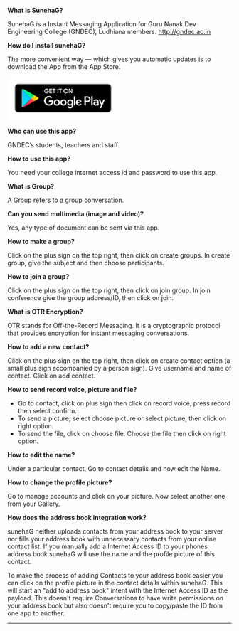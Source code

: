 **What is SunehaG?**

SunehaG is a Instant Messaging Application for Guru Nanak Dev Engineering College (GNDEC), Ludhiana members. http://gndec.ac.in

**How do I install sunehaG?**

The more convenient way — which gives you automatic updates is to download the App from the App Store.

[![Google Play](/google-play-badge.png)](https://play.google.com/store/apps/details?id=in.gndec.sunehag)

**Who can use this app?**

GNDEC’s students, teachers and staff.

**How to use this app?**

You need your college internet access id and password to use this app.

**What is Group?**

A Group refers to a group conversation.

**Can you send multimedia (image and video)?**

Yes, any type of document can be sent via this app.

**How to make a group?**

Click on the plus sign on the top right, then click on create groups. In create group, give the subject and then choose participants.

**How to join a group?**

Click on the plus sign on the top right, then click on join group. In join conference give the group address/ID, then click on join.

**What is OTR Encryption?**

OTR stands for Off-the-Record Messaging. It is a cryptographic protocol that provides encryption for instant messaging conversations.

**How to add a new contact?**

Click on the plus sign on the top right, then click on create contact option (a small plus sign accompanied by a person sign). Give username and name of contact. Click on add contact.

**How to send record voice, picture and file?**

+ Go to contact, click on plus sign then click on record voice, press record then select confirm.
+ To send a picture, select choose picture or select picture, then click on right option.
+ To send the file, click on choose file. Choose the file then click on right option.

**How to edit the name?**

Under a particular contact, Go to contact details and now edit the Name.

**How to change the profile picture?**

Go to manage accounts and click on your picture. Now select another one from your Gallery.

**How does the address book integration work?**

sunehaG neither uploads contacts from your address book to your server nor fills your address book with unnecessary contacts from your online contact list. If you manually add a Internet Access ID to your phones address book sunehaG will use the name and the profile picture of this contact.

To make the process of adding Contacts to your address book easier you can click on the profile picture in the contact details within sunehaG. This will start an "add to address book" intent with the Internet Access ID as the payload. This doesn't require Conversations to have write permissions on your address book but also doesn't require you to copy/paste the ID from one app to another.

****
